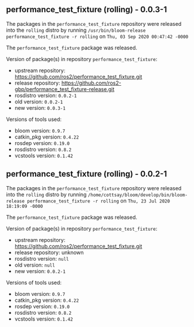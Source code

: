 ## performance_test_fixture (rolling) - 0.0.3-1

The packages in the `performance_test_fixture` repository were released into the `rolling` distro by running `/usr/bin/bloom-release performance_test_fixture -r rolling` on `Thu, 03 Sep 2020 00:47:42 -0000`

The `performance_test_fixture` package was released.

Version of package(s) in repository `performance_test_fixture`:

- upstream repository: https://github.com/ros2/performance_test_fixture.git
- release repository: https://github.com/ros2-gbp/performance_test_fixture-release.git
- rosdistro version: `0.0.2-1`
- old version: `0.0.2-1`
- new version: `0.0.3-1`

Versions of tools used:

- bloom version: `0.9.7`
- catkin_pkg version: `0.4.22`
- rosdep version: `0.19.0`
- rosdistro version: `0.8.2`
- vcstools version: `0.1.42`


## performance_test_fixture (rolling) - 0.0.2-1

The packages in the `performance_test_fixture` repository were released into the `rolling` distro by running `/home/cottsay/bloom/develop/bin/bloom-release performance_test_fixture -r rolling` on `Thu, 23 Jul 2020 18:19:09 -0000`

The `performance_test_fixture` package was released.

Version of package(s) in repository `performance_test_fixture`:

- upstream repository: https://github.com/ros2/performance_test_fixture.git
- release repository: unknown
- rosdistro version: `null`
- old version: `null`
- new version: `0.0.2-1`

Versions of tools used:

- bloom version: `0.9.7`
- catkin_pkg version: `0.4.22`
- rosdep version: `0.19.0`
- rosdistro version: `0.8.2`
- vcstools version: `0.1.42`


